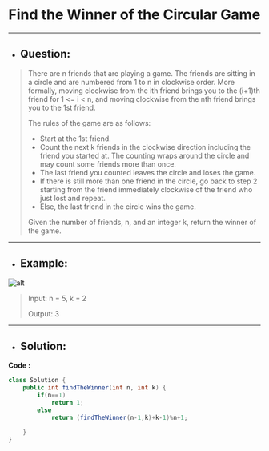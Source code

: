 # Find the Winner of the Circular Game
---
- ## Question:
> There are n friends that are playing a game. The friends are sitting in a circle and are numbered from 1 to n in clockwise order. More formally, moving clockwise from the ith friend brings you to the (i+1)th friend for 1 <= i < n, and moving clockwise from the nth friend brings you to the 1st friend.
> 
> The rules of the game are as follows:
> 
>- Start at the 1st friend.
>- Count the next k friends in the clockwise direction including the friend you started at. The counting wraps around the circle and may count some friends more than once.
>- The last friend you counted leaves the circle and loses the game.
>- If there is still more than one friend in the circle, go back to step 2 starting from the friend immediately clockwise of the friend who just lost and repeat.
>- Else, the last friend in the circle wins the game.
>
> Given the number of friends, n, and an integer k, return the winner of the game.
---
- ## Example:
![alt](https://assets.leetcode.com/uploads/2021/03/25/ic234-q2-ex11.png)
> Input: n = 5, k = 2
> 
> Output: 3
---
- ## Solution:
**Code :**
```java
class Solution {
    public int findTheWinner(int n, int k) {
        if(n==1)
            return 1;
        else
            return (findTheWinner(n-1,k)+k-1)%n+1;

    }
}
